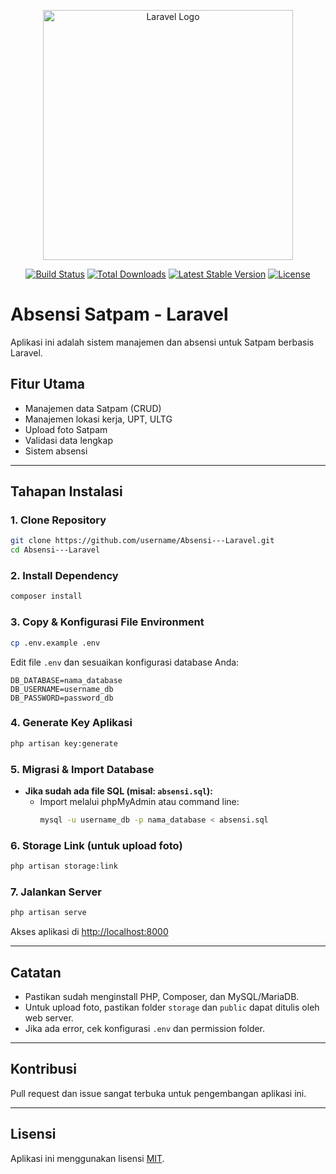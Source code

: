 <p align="center"><a href="https://laravel.com" target="_blank"><img src="https://raw.githubusercontent.com/laravel/art/master/logo-lockup/5%20SVG/2%20CMYK/1%20Full%20Color/laravel-logolockup-cmyk-red.svg" width="400" alt="Laravel Logo"></a></p>

<p align="center">
<a href="https://github.com/laravel/framework/actions"><img src="https://github.com/laravel/framework/workflows/tests/badge.svg" alt="Build Status"></a>
<a href="https://packagist.org/packages/laravel/framework"><img src="https://img.shields.io/packagist/dt/laravel/framework" alt="Total Downloads"></a>
<a href="https://packagist.org/packages/laravel/framework"><img src="https://img.shields.io/packagist/v/laravel/framework" alt="Latest Stable Version"></a>
<a href="https://packagist.org/packages/laravel/framework"><img src="https://img.shields.io/packagist/l/laravel/framework" alt="License"></a>
</p>

# Absensi Satpam - Laravel

Aplikasi ini adalah sistem manajemen dan absensi untuk Satpam berbasis Laravel.

## Fitur Utama

- Manajemen data Satpam (CRUD)
- Manajemen lokasi kerja, UPT, ULTG
- Upload foto Satpam
- Validasi data lengkap
- Sistem absensi

---

## Tahapan Instalasi

### 1. Clone Repository

```bash
git clone https://github.com/username/Absensi---Laravel.git
cd Absensi---Laravel
```

### 2. Install Dependency

```bash
composer install
```

### 3. Copy & Konfigurasi File Environment

```bash
cp .env.example .env
```
Edit file `.env` dan sesuaikan konfigurasi database Anda:
```
DB_DATABASE=nama_database
DB_USERNAME=username_db
DB_PASSWORD=password_db
```

### 4. Generate Key Aplikasi

```bash
php artisan key:generate
```

### 5. Migrasi & Import Database

- **Jika sudah ada file SQL (misal: `absensi.sql`):**
    - Import melalui phpMyAdmin atau command line:
        ```bash
        mysql -u username_db -p nama_database < absensi.sql
        ```

### 6. Storage Link (untuk upload foto)

```bash
php artisan storage:link
```

### 7. Jalankan Server

```bash
php artisan serve
```
Akses aplikasi di [http://localhost:8000](http://localhost:8000)

---

## Catatan

- Pastikan sudah menginstall PHP, Composer, dan MySQL/MariaDB.
- Untuk upload foto, pastikan folder `storage` dan `public` dapat ditulis oleh web server.
- Jika ada error, cek konfigurasi `.env` dan permission folder.

---

## Kontribusi

Pull request dan issue sangat terbuka untuk pengembangan aplikasi ini.

---

## Lisensi

Aplikasi ini menggunakan lisensi [MIT](https://opensource.org/licenses/MIT).
